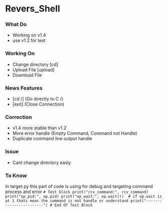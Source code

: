# Revers_Shell

### What Do

- Working on v1.4
- use v1.2 for test

### Working On
- Change directory [cd]
- Upload File [upload]
- Download File 

### News Features
- [cd /] (Go directly to C /)
- [exit] (Close Connection)

### Correction
- v1.4 more stable than v1.2
- More error handle (Empty Command, Command not Handle)
- Duplicate command line output handle


### Issue
- Cant change directory easly

### To Know

In target.py this part of code is using for debug and targeting command process and error
``
    # Test block
    print("rcv_command:", rcv_command)
    print("op_pid:", op.pid)
    print("op_wait:", op.wait())  # if op.wait is at 1 thats mean the command is not handle or understand
    print("------------------------")
    # End Of Test Block
``
